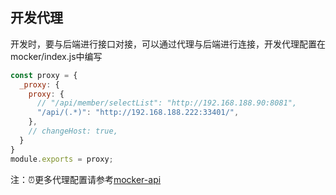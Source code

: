 ## 开发代理
开发时，要与后端进行接口对接，可以通过代理与后端进行连接，开发代理配置在mocker/index.js中编写

```js
const proxy = {
  _proxy: {
    proxy: {
      // "/api/member/selectList": "http://192.168.188.90:8081",
      "/api/(.*)": "http://192.168.188.222:33401/",
    },
    // changeHost: true,
  }
}
module.exports = proxy;

```

注：⏰更多代理配置请参考[mocker-api](https://github.com/jaywcjlove/mocker-api)